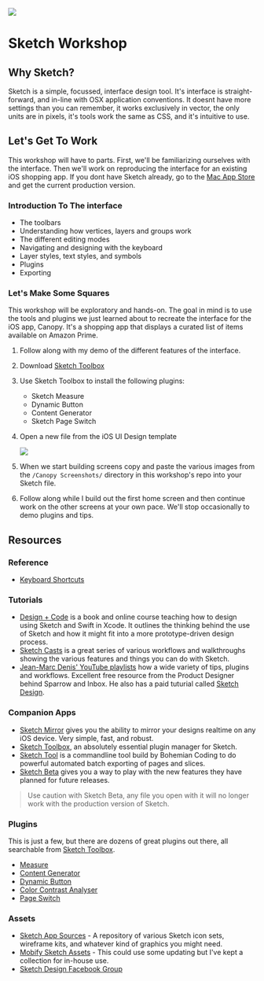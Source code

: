 ![](https://cloudup.com/cdutfSdL6hF+)

# Sketch Workshop

## Why Sketch?
Sketch is a simple, focussed, interface design tool. It's interface is straight-forward, and in-line with OSX application conventions. It doesnt have more settings than you can remember, it works exclusively in vector, the only units are in pixels, it's tools work the same as CSS, and it's intuitive to use.

## Let's Get To Work
This workshop will have to parts. First, we'll be familiarizing ourselves with the interface. Then we'll work on reproducing the interface for an existing iOS shopping app. If you dont have Sketch already, go to the [Mac App Store](https://itunes.apple.com/ca/app/sketch-3/id852320343?mt=12) and get the current production version.

### Introduction To The interface

- The toolbars
- Understanding how vertices, layers and groups work
- The different editing modes
- Navigating and designing with the keyboard
- Layer styles, text styles, and symbols
- Plugins
- Exporting

### Let's Make Some Squares

This workshop will be exploratory and hands-on. The goal in mind is to use the tools and plugins we just learned about to recreate the interface for the iOS app, Canopy. It's a shopping app that displays a curated list of items available on Amazon Prime.

1. Follow along with my demo of the different features of the interface.
1. Download [Sketch Toolbox](http://sketchtoolbox.com)
1. Use Sketch Toolbox to install the following plugins:
    - Sketch Measure
    - Dynamic Button
    - Content Generator
    - Sketch Page Switch
1. Open a new file from the iOS UI Design template

    ![](https://cloudup.com/cwsc4RAHyEQ+)
1. When we start building screens copy and paste the various images from the `/Canopy Screenshots/` directory in this workshop's repo into your Sketch file.
1. Follow along while I build out the first home screen and then continue work on the other screens at your own pace. We'll stop occasionally to demo plugins and tips.

## Resources

### Reference
- [Keyboard Shortcuts](http://sketchshortcuts.com)

### Tutorials
- [Design + Code](https://designcode.io) is a book and online course teaching how to design using Sketch and Swift in Xcode. It outlines the thinking behind the use of Sketch and how it might fit into a more prototype-driven design process.
- [Sketch Casts](http://www.sketchcasts.net) is a great series of various workflows and walkthroughs showing the various features and things you can do with Sketch.
- [Jean-Marc Denis' YouTube playlists](https://www.youtube.com/channel/UCU8W5R6NAX0LMa-0qR3Tzhg/playlists) how a wide variety of tips, plugins and workflows. Excellent free resource from the Product Designer behind Sparrow and Inbox. He also has a paid tuturial called [Sketch Design](http://sketchdesign.io).

### Companion Apps
- [Sketch Mirror](http://www.bohemiancoding.com/sketch/mirror/buy) gives you the ability to mirror your designs realtime on any iOS device. Very simple, fast, and robust.
- [Sketch Toolbox](http://sketchtoolbox.com), an absolutely essential plugin manager for Sketch.
- [Sketch Tool](http://bohemiancoding.com/sketch/tool/) is a commandline tool build by Bohemian Coding to do powerful automated batch exporting of pages and slices.
- [Sketch Beta](http://www.bohemiancoding.com/sketch/beta/) gives you a way to play with the new features they have planned for future releases.

> Use caution with Sketch Beta, any file you open with it will no longer work with the production version of Sketch.

### Plugins
This is just a few, but there are dozens of great plugins out there, all searchable from [Sketch Toolbox](http://sketchtoolbox.com).
- [Measure](https://github.com/utom/sketch-measure)
- [Content Generator](https://github.com/timuric/Content-generator-sketch-plugin)
- [Dynamic Button](https://github.com/ddwht/sketch-dynamic-button)
- [Color Contrast Analyser](https://github.com/getflourish/Sketch-Color-Contrast-Analyser)
- [Page Switch](https://github.com/mauehara/sketch-page-switch)

### Assets
- [Sketch App Sources](http://www.sketchappsources.com) - A repository of various Sketch icon sets, wireframe kits, and whatever kind of graphics you might need.
- [Mobify Sketch Assets](https://www.dropbox.com/sh/3trhv3z494jtzof/AAC-CqiOiqsgxiOI7gwtcrdOa?dl=0) - This could use some updating but I've kept a collection for in-house use.
- [Sketch Design Facebook Group](https://www.facebook.com/groups/sketchdesignio/)

